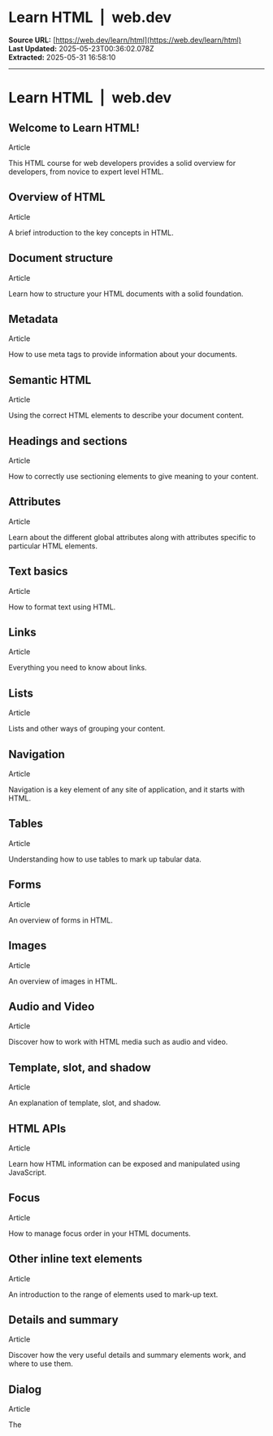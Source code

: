 # Learn HTML  |  web.dev

**Source URL:** [https://web.dev/learn/html](https://web.dev/learn/html)  
**Last Updated:** 2025-05-23T00:36:02.078Z  
**Extracted:** 2025-05-31 16:58:10

---

# Learn HTML  |  web.dev

## Welcome to Learn HTML!

Article

This HTML course for web developers provides a solid overview for developers, from novice to expert level HTML.

## Overview of HTML

Article

A brief introduction to the key concepts in HTML.

## Document structure

Article

Learn how to structure your HTML documents with a solid foundation.

## Metadata

Article

How to use meta tags to provide information about your documents.

## Semantic HTML

Article

Using the correct HTML elements to describe your document content.

## Headings and sections

Article

How to correctly use sectioning elements to give meaning to your content.

## Attributes

Article

Learn about the different global attributes along with attributes specific to particular HTML elements.

## Text basics

Article

How to format text using HTML.

## Links

Article

Everything you need to know about links.

## Lists

Article

Lists and other ways of grouping your content.

## Navigation

Article

Navigation is a key element of any site of application, and it starts with HTML.

## Tables

Article

Understanding how to use tables to mark up tabular data.

## Forms

Article

An overview of forms in HTML.

## Images

Article

An overview of images in HTML.

## Audio and Video

Article

Discover how to work with HTML media such as audio and video.

## Template, slot, and shadow

Article

An explanation of template, slot, and shadow.

## HTML APIs

Article

Learn how HTML information can be exposed and manipulated using JavaScript.

## Focus

Article

How to manage focus order in your HTML documents.

## Other inline text elements

Article

An introduction to the range of elements used to mark-up text.

## Details and summary

Article

Discover how the very useful details and summary elements work, and where to use them.

## Dialog

Article

The <dialog> element is useful for representing any kind of dialog in HTML. Find out how it works.

## Conclusion and next steps

Article

Wrapping up with some further resources.

---

*This documentation was extracted from the database for URLs containing 'web.dev'*
